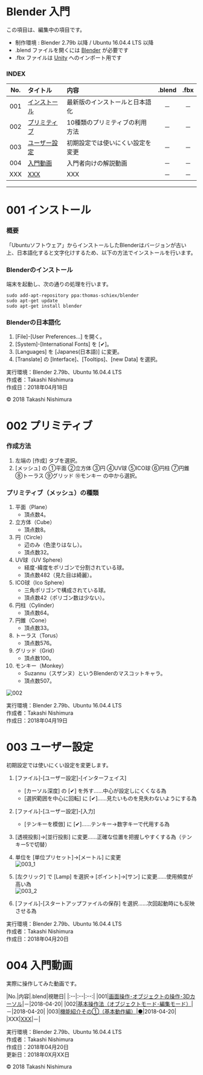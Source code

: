 # Blender 入門

この項目は、編集中の項目です。

* 制作環境 : Blender 2.79b 以降 / Ubuntu 16.04.4 LTS 以降
* .blend ファイルを開くには [Blender](https://www.blender.org/) が必要です
* .fbx ファイルは [Unity](https://store.unity.com/ja/) へのインポート用です

### <b>INDEX</b>

|No.|タイトル|内容|.blend|.fbx|
|:--:|:--|:--|:--:|:--:|
|001|[インストール](#インストール)|最新版のインストールと日本語化|－|－|
|002|[プリミティブ](#プリミティブ)|10種類のプリミティブの利用方法|－|－|
|003|[ユーザー設定](#ユーザー設定)|初期設定では使いにくい設定を変更|－|－|
|004|[入門動画](#入門動画)|入門者向けの解説動画|－|－|
|XXX|[XXX](#XXX)|XXX|－|－|
***

<a name="インストール"></a>
# <b>001 インストール</b>

### 概要
「Ubuntuソフトウェア」からインストールしたBlenderはバージョンが古い上、日本語化すると文字化けするため、以下の方法でインストールを行います。

### Blenderのインストール
端末を起動し、次の通りの処理を行います。
```
sudo add-apt-repository ppa:thomas-schiex/blender
sudo apt-get update
sudo apt-get install blender
```

### Blenderの日本語化
1. [File]-[User Preferences...] を開く。
1. [System]-[International Fonts] を [✔]。
1. [Languages] を [Japanes(日本語)] に変更。
1. [Translate] の [Interface]、[Tooltips]、[new Data] を選択。

実行環境：Blender 2.79b、Ubuntu 16.04.4 LTS  
作成者：Takashi Nishimura  
作成日：2018年04月18日

© 2018 Takashi Nishimura


<a name="プリミティブ"></a>
# <b>002 プリミティブ</b>

### 作成方法
1. 左端の [作成] タブを選択。
1. [メッシュ] の ①平面 ②立方体 ③円 ④UV球 ⑤ICO球 ⑥円柱 ⑦円錐 ⑧トーラス ⑨グリッド ⑩モンキー の中から選択。

### プリミティブ（メッシュ）の種類
1. 平面（Plane）
    * 頂点数4。
1. 立方体（Cube）
    * 頂点数8。
1. 円（Circle）
    * 辺のみ（色塗りはなし）。
    * 頂点数32。
1. UV球（UV Sphere）
    * 経度･緯度をポリゴンで分割されている球。
    * 頂点数482（見た目は綺麗）。
1. ICO球（Ico Sphere）
    * 三角ポリゴンで構成されている球。
    * 頂点数42（ポリゴン数は少ない）。
1. 円柱（Cylinder）
    * 頂点数64。
1. 円錐（Cone）
    * 頂点数33。
1. トーラス（Torus）
    * 頂点数576。
1. グリッド（Grid）
    * 頂点数100。
1. モンキー（Monkey）
    * Suzannu（スザンヌ）というBlenderのマスコットキャラ。
    * 頂点数507。

![002](https://takashinishimura.github.io/Blender/introduction/jpg/002.jpg)

実行環境：Blender 2.79b、Ubuntu 16.04.4 LTS  
作成者：Takashi Nishimura  
作成日：2018年04月19日


<a name="ユーザー設定"></a>
# <b>003 ユーザー設定</b>

初期設定では使いにくい設定を変更します。

1. [ファイル]-[ユーザー設定]-[インターフェイス]
    * [カーソル深度] の [✔] を外す……中心が設定しにくくなる為
    * [選択範囲を中心に回転] に [✔]……見たいものを見失わないようにする為

1. [ファイル]-[ユーザー設定]-[入力]
    * [テンキーを模倣] に [✔]……テンキー→数字キーで代用する為

1. [透視投影]→[並行投影] に変更……正確な位置を把握しやすくする為（テンキー5で切替）

1. 単位を [単位プリセット]→[メートル] に変更  
![003_1](https://takashinishimura.github.io/Blender/introduction/jpg/003_1.jpg)

1. [左クリック] で [Lamp] を選択→ [ポイント]→[サン] に変更……使用頻度が高い為  
![003_2](https://takashinishimura.github.io/Blender/introduction/jpg/003_2.jpg)

1. [ファイル]-[スタートアップファイルの保存] を選択……次回起動時にも反映させる為

実行環境：Blender 2.79b、Ubuntu 16.04.4 LTS  
作成者：Takashi Nishimura  
作成日：2018年04月20日


<a name="入門動画"></a>
# <b>004 入門動画</b>

実際に操作してみた動画です。  

|No.|内容|.blend|視聴日|
|:--|:--|:--:|
|001|[画面操作･オブジェクトの操作･3Dカーソル](https://www.youtube.com/watch?v=du0ybLqScJk&index=1&list=PLmVkGpfcCZalGLfi3B5lx038GY1rNw2-L)|－|2018-04-20|
|002|[基本操作法（オブジェクトモード･編集モード）](https://www.youtube.com/watch?v=xgsTa-yiPHY)|－|2018-04-20|
|003|[機能紹介その①（基本動作編）](https://www.youtube.com/watch?v=EHAgiNVKIPo)|[●](https://takashinishimura.github.io/Blender/introduction/blend/004_003.blend)|2018-04-20|
|XXX|[XXX](XXX)|－|

実行環境：Blender 2.79b、Ubuntu 16.04.4 LTS  
作成者：Takashi Nishimura  
作成日：2018年04月20日  
更新日：2018年0X月XX日


© 2018 Takashi Nishimura